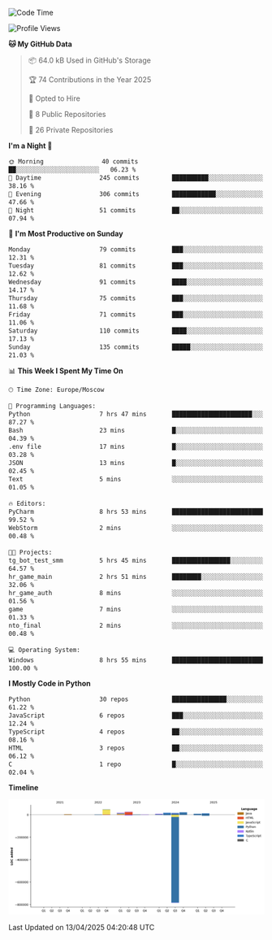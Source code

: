 <!--START_SECTION:waka-->
![Code Time](http://img.shields.io/badge/Code%20Time-653%20hrs%2017%20mins-blue)

![Profile Views](http://img.shields.io/badge/Profile%20Views-2-blue)

**🐱 My GitHub Data** 

> 📦 64.0 kB Used in GitHub's Storage 
 > 
> 🏆 74 Contributions in the Year 2025
 > 
> 💼 Opted to Hire
 > 
> 📜 8 Public Repositories 
 > 
> 🔑 26 Private Repositories 
 > 
**I'm a Night 🦉** 

```text
🌞 Morning                40 commits          ██░░░░░░░░░░░░░░░░░░░░░░░   06.23 % 
🌆 Daytime                245 commits         ██████████░░░░░░░░░░░░░░░   38.16 % 
🌃 Evening                306 commits         ████████████░░░░░░░░░░░░░   47.66 % 
🌙 Night                  51 commits          ██░░░░░░░░░░░░░░░░░░░░░░░   07.94 % 
```
📅 **I'm Most Productive on Sunday** 

```text
Monday                   79 commits          ███░░░░░░░░░░░░░░░░░░░░░░   12.31 % 
Tuesday                  81 commits          ███░░░░░░░░░░░░░░░░░░░░░░   12.62 % 
Wednesday                91 commits          ████░░░░░░░░░░░░░░░░░░░░░   14.17 % 
Thursday                 75 commits          ███░░░░░░░░░░░░░░░░░░░░░░   11.68 % 
Friday                   71 commits          ███░░░░░░░░░░░░░░░░░░░░░░   11.06 % 
Saturday                 110 commits         ████░░░░░░░░░░░░░░░░░░░░░   17.13 % 
Sunday                   135 commits         █████░░░░░░░░░░░░░░░░░░░░   21.03 % 
```


📊 **This Week I Spent My Time On** 

```text
🕑︎ Time Zone: Europe/Moscow

💬 Programming Languages: 
Python                   7 hrs 47 mins       ██████████████████████░░░   87.27 % 
Bash                     23 mins             █░░░░░░░░░░░░░░░░░░░░░░░░   04.39 % 
.env file                17 mins             █░░░░░░░░░░░░░░░░░░░░░░░░   03.28 % 
JSON                     13 mins             █░░░░░░░░░░░░░░░░░░░░░░░░   02.45 % 
Text                     5 mins              ░░░░░░░░░░░░░░░░░░░░░░░░░   01.05 % 

🔥 Editors: 
PyCharm                  8 hrs 53 mins       █████████████████████████   99.52 % 
WebStorm                 2 mins              ░░░░░░░░░░░░░░░░░░░░░░░░░   00.48 % 

🐱‍💻 Projects: 
tg_bot_test_smm          5 hrs 45 mins       ████████████████░░░░░░░░░   64.57 % 
hr_game_main             2 hrs 51 mins       ████████░░░░░░░░░░░░░░░░░   32.06 % 
hr_game_auth             8 mins              ░░░░░░░░░░░░░░░░░░░░░░░░░   01.56 % 
game                     7 mins              ░░░░░░░░░░░░░░░░░░░░░░░░░   01.33 % 
nto_final                2 mins              ░░░░░░░░░░░░░░░░░░░░░░░░░   00.48 % 

💻 Operating System: 
Windows                  8 hrs 55 mins       █████████████████████████   100.00 % 
```

**I Mostly Code in Python** 

```text
Python                   30 repos            ███████████████░░░░░░░░░░   61.22 % 
JavaScript               6 repos             ███░░░░░░░░░░░░░░░░░░░░░░   12.24 % 
TypeScript               4 repos             ██░░░░░░░░░░░░░░░░░░░░░░░   08.16 % 
HTML                     3 repos             ██░░░░░░░░░░░░░░░░░░░░░░░   06.12 % 
C                        1 repo              █░░░░░░░░░░░░░░░░░░░░░░░░   02.04 % 
```



**Timeline**

![Lines of Code chart](https://raw.githubusercontent.com/adlemx/adlemx/main/assets/bar_graph.png)


 Last Updated on 13/04/2025 04:20:48 UTC
<!--END_SECTION:waka-->
